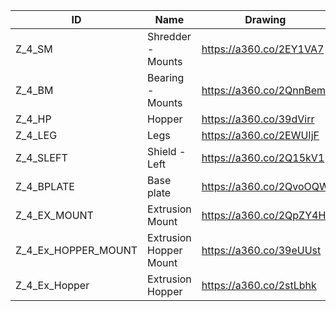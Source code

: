 |  **ID** | **Name** | **Drawing** | **Stock** |
| --- | --- | --- | --- |
|  Z_4_SM | Shredder - Mounts | https://a360.co/2EY1VA7 | 50x8 |
|  Z_4_BM | Bearing - Mounts | https://a360.co/2QnnBem | 60x8 |
|  Z_4_HP | Hopper | https://a360.co/39dVirr | 149x2 |
|  Z_4_LEG | Legs | https://a360.co/2EWUIjF | 40x8 | 40 x 40 |
|  Z_4_SLEFT | Shield - Left | https://a360.co/2Q15kV1 | 72x2 |
|  Z_4_BPLATE | Base plate | https://a360.co/2QvoOQW | 200x15 |
|  Z_4_EX_MOUNT | Extrusion Mount | https://a360.co/2QpZY4H | 35x10|35x35 |
|  Z_4_Ex_HOPPER_MOUNT | Extrusion Hopper Mount | https://a360.co/39eUUst | 30x5 |
|  Z_4_Ex_Hopper | Extrusion Hopper | https://a360.co/2stLbhk | 100x2|72x2 |